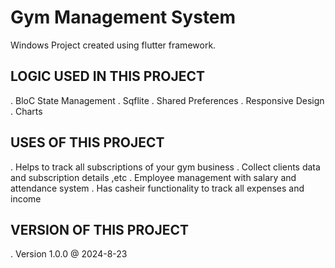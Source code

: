 # Gym Management System

Windows Project created using flutter framework.

## LOGIC USED IN THIS PROJECT
. BloC State Management
. Sqflite
. Shared Preferences
. Responsive Design
. Charts

## USES OF THIS PROJECT
. Helps to track all subscriptions of your gym business
. Collect clients data and subscription details ,etc
. Employee management with salary and attendance system
. Has casheir functionality to track all expenses and income

## VERSION OF THIS PROJECT
. Version 1.0.0 @ 2024-8-23
